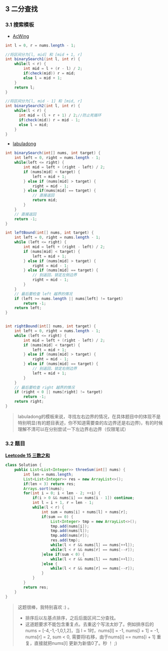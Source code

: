 ## 3 二分查找

### 3.1 搜索模板

* [AcWing](https://www.acwing.com/blog/content/31/)

```java
int l = 0, r = nums.length - 1;

//将区间分为[l, mid] 和 [mid + 1, r]
int binarySearch1(int l, int r) {
  	while(l < r) {
      	int mid = l + (r - l) / 2;
      	if(check(mid)) r = mid;
      	else l = mid + 1;
    }
  	return l;
}

//将区间分为[l, mid - 1] 和 [mid, r]
int binarySearch2(int l, int r) {
  	while(l < r) {
      int mid = (l + r + 1) / 2;//防止死循环
      if(check(mid)) r = mid - 1;
      else l = mid;
    }
}
```

* [labuladong](https://mp.weixin.qq.com/s/M1KfTfNlu4OCK8i9PSAmug)

```java
int binarySearch(int[] nums, int target) {
    int left = 0, right = nums.length - 1; 
    while(left <= right) {
        int mid = left + (right - left) / 2;
        if (nums[mid] < target) {
            left = mid + 1;
        } else if (nums[mid] > target) {
            right = mid - 1; 
        } else if(nums[mid] == target) {
            // 直接返回
            return mid;
        }
    }
    // 直接返回
    return -1;
}

int leftBound(int[] nums, int target) {
    int left = 0, right = nums.length - 1;
    while (left <= right) {
        int mid = left + (right - left) / 2;
        if (nums[mid] < target) {
            left = mid + 1;
        } else if (nums[mid] > target) {
            right = mid - 1;
        } else if (nums[mid] == target) {
            // 别返回，锁定左侧边界
            right = mid - 1;
        }
    }
    // 最后要检查 left 越界的情况
    if (left >= nums.length || nums[left] != target)
        return -1;
    return left;
}


int rightBound(int[] nums, int target) {
    int left = 0, right = nums.length - 1;
    while (left <= right) {
        int mid = left + (right - left) / 2;
        if (nums[mid] < target) {
            left = mid + 1;
        } else if (nums[mid] > target) {
            right = mid - 1;
        } else if (nums[mid] == target) {
            // 别返回，锁定右侧边界
            left = mid + 1;
        }
    }
    // 最后要检查 right 越界的情况
    if (right < 0 || nums[right] != target)
        return -1;
    return right;
}
```



> labuladong的模板来说，寻找左右边界的情况，在具体题目中的体现不是特别明显(有的题目表述，你不知道需要查的左边界还是右边界)，有的时候理解不清可以在分别尝试一下左边界右边界（仅限笔试）



### 3.2 题目

**[Leetcode 15 三数之和](https://leetcode-cn.com/problems/3sum/)**

```java
class Solution {
    public List<List<Integer>> threeSum(int[] nums) {
        int len = nums.length;
        List<List<Integer>> res = new ArrayList<>();
        if(len < 3) return res;
        Arrays.sort(nums);
        for(int i = 0; i < len - 2; ++i) {
            if(i > 0 && nums[i] == nums[i - 1]) continue;
            int l = i + 1, r = len - 1;
            while(l < r) {
                int sum = nums[i] + nums[l] + nums[r];
                if(sum == 0) {
                    List<Integer> tmp = new ArrayList<>();
                    tmp.add(nums[i]);
                    tmp.add(nums[l]);
                    tmp.add(nums[r]);
                    res.add(tmp);
                    while(l < r && nums[l] == nums[++l]);
                    while(l < r && nums[r] == nums[--r]);
                }else if(sum < 0) {
                    while(l < r && nums[l] == nums[++l]);
                }else {
                    while(l < r && nums[r] == nums[--r]);
                }
            }
        }
        return res;
    }
}
```

> 这题很棒，我特别喜欢 :) 。
>
> * 排序后以左基点排序，之后后面区间二分查找。
> * 这道题要求不能包含重复点。去重这个写法太妙了。例如排序后的nums = [-4,-1,-1,0,1,2]，当 l = 1时，nums[l] = -1, nums[l + 1] = -1, nums[r] = 2, sum < 0, 需要将l右移，由于nums[i] == nums[i + 1] 重复，直接就把nums[l] 更新为新值0了。秒 ！ ;) 

